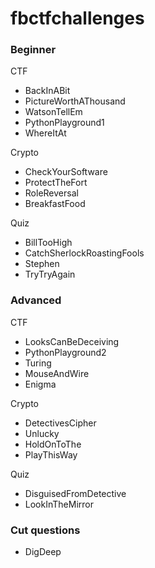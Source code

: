 # fbctfchallenges


### Beginner

CTF
- BackInABit
- PictureWorthAThousand
- WatsonTellEm
- PythonPlayground1
- WhereItAt

Crypto
- CheckYourSoftware
- ProtectTheFort
- RoleReversal
- BreakfastFood

Quiz
- BillTooHigh
- CatchSherlockRoastingFools
- Stephen
- TryTryAgain

### Advanced

CTF
- LooksCanBeDeceiving
- PythonPlayground2
- Turing
- MouseAndWire
- Enigma

Crypto
- DetectivesCipher
- Unlucky
- HoldOnToThe
- PlayThisWay

Quiz
- DisguisedFromDetective
- LookInTheMirror

### Cut questions

- DigDeep